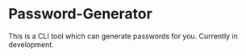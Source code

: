 # Password-Generator

This is a CLI tool which can generate passwords for you. Currently in development.
